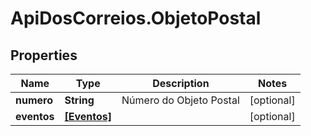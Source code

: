 # ApiDosCorreios.ObjetoPostal

## Properties
Name | Type | Description | Notes
------------ | ------------- | ------------- | -------------
**numero** | **String** | Número do Objeto Postal | [optional] 
**eventos** | [**[Eventos]**](Eventos.md) |  | [optional] 



